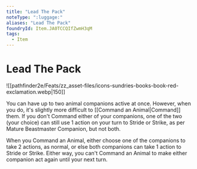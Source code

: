 ```yaml
---
title: "Lead The Pack"
noteType: ":luggage:"
aliases: "Lead The Pack"
foundryId: Item.JA0TCCQIfZwmH3qM
tags:
  - Item
---
```


# Lead The Pack
![[pathfinder2e/Feats/zz_asset-files/icons-sundries-books-book-red-exclamation.webp|150]]

You can have up to two animal companions active at once. However, when you do, it's slightly more difficult to [[Command an Animal|Command]] them. If you don't Command either of your companions, one of the two (your choice) can still use 1 action on your turn to Stride or Strike, as per Mature Beastmaster Companion, but not both.

When you Command an Animal, either choose one of the companions to take 2 actions, as normal, or else both companions can take 1 action to Stride or Strike. Either way, you can't Command an Animal to make either companion act again until your next turn.
